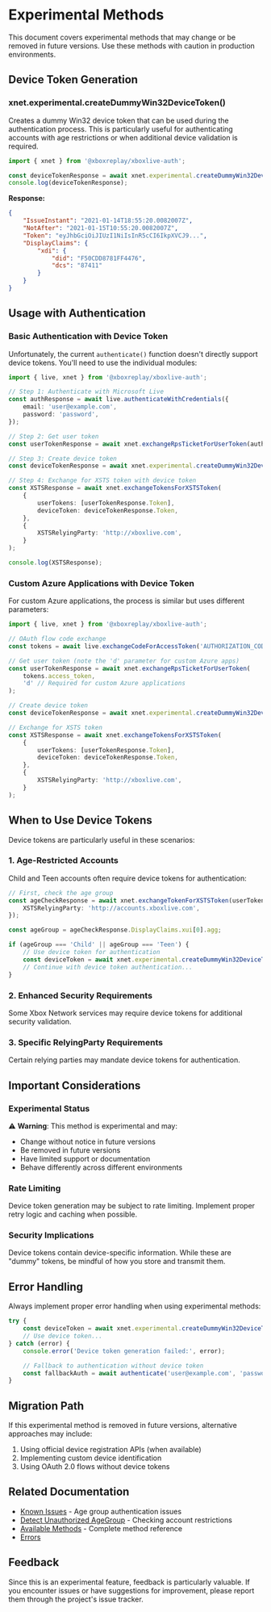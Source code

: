 # Experimental Methods

This document covers experimental methods that may change or be removed in future versions. Use these methods with caution in production environments.

## Device Token Generation

### xnet.experimental.createDummyWin32DeviceToken()

Creates a dummy Win32 device token that can be used during the authentication process. This is particularly useful for authenticating accounts with age restrictions or when additional device validation is required.

```typescript
import { xnet } from '@xboxreplay/xboxlive-auth';

const deviceTokenResponse = await xnet.experimental.createDummyWin32DeviceToken();
console.log(deviceTokenResponse);
```

**Response:**

```json
{
	"IssueInstant": "2021-01-14T18:55:20.0082007Z",
	"NotAfter": "2021-01-15T10:55:20.0082007Z",
	"Token": "eyJhbGciOiJIUzI1NiIsInR5cCI6IkpXVCJ9...",
	"DisplayClaims": {
		"xdi": {
			"did": "F50CDD8781FF4476",
			"dcs": "87411"
		}
	}
}
```

## Usage with Authentication

### Basic Authentication with Device Token

Unfortunately, the current `authenticate()` function doesn't directly support device tokens. You'll need to use the individual modules:

```typescript
import { live, xnet } from '@xboxreplay/xboxlive-auth';

// Step 1: Authenticate with Microsoft Live
const authResponse = await live.authenticateWithCredentials({
	email: 'user@example.com',
	password: 'password',
});

// Step 2: Get user token
const userTokenResponse = await xnet.exchangeRpsTicketForUserToken(authResponse.access_token, 't');

// Step 3: Create device token
const deviceTokenResponse = await xnet.experimental.createDummyWin32DeviceToken();

// Step 4: Exchange for XSTS token with device token
const XSTSResponse = await xnet.exchangeTokensForXSTSToken(
	{
		userTokens: [userTokenResponse.Token],
		deviceToken: deviceTokenResponse.Token,
	},
	{
		XSTSRelyingParty: 'http://xboxlive.com',
	}
);

console.log(XSTSResponse);
```

### Custom Azure Applications with Device Token

For custom Azure applications, the process is similar but uses different parameters:

```typescript
import { live, xnet } from '@xboxreplay/xboxlive-auth';

// OAuth flow code exchange
const tokens = await live.exchangeCodeForAccessToken('AUTHORIZATION_CODE');

// Get user token (note the 'd' parameter for custom Azure apps)
const userTokenResponse = await xnet.exchangeRpsTicketForUserToken(
	tokens.access_token,
	'd' // Required for custom Azure applications
);

// Create device token
const deviceTokenResponse = await xnet.experimental.createDummyWin32DeviceToken();

// Exchange for XSTS token
const XSTSResponse = await xnet.exchangeTokensForXSTSToken(
	{
		userTokens: [userTokenResponse.Token],
		deviceToken: deviceTokenResponse.Token,
	},
	{
		XSTSRelyingParty: 'http://xboxlive.com',
	}
);
```

## When to Use Device Tokens

Device tokens are particularly useful in these scenarios:

### 1. Age-Restricted Accounts

Child and Teen accounts often require device tokens for authentication:

```typescript
// First, check the age group
const ageCheckResponse = await xnet.exchangeTokenForXSTSToken(userToken, {
	XSTSRelyingParty: 'http://accounts.xboxlive.com',
});

const ageGroup = ageCheckResponse.DisplayClaims.xui[0].agg;

if (ageGroup === 'Child' || ageGroup === 'Teen') {
	// Use device token for authentication
	const deviceToken = await xnet.experimental.createDummyWin32DeviceToken();
	// Continue with device token authentication...
}
```

### 2. Enhanced Security Requirements

Some Xbox Network services may require device tokens for additional security validation.

### 3. Specific RelyingParty Requirements

Certain relying parties may mandate device tokens for authentication.

## Important Considerations

### Experimental Status

⚠️ **Warning**: This method is experimental and may:

-   Change without notice in future versions
-   Be removed in future versions
-   Have limited support or documentation
-   Behave differently across different environments

### Rate Limiting

Device token generation may be subject to rate limiting. Implement proper retry logic and caching when possible.

### Security Implications

Device tokens contain device-specific information. While these are "dummy" tokens, be mindful of how you store and transmit them.

## Error Handling

Always implement proper error handling when using experimental methods:

```typescript
try {
	const deviceToken = await xnet.experimental.createDummyWin32DeviceToken();
	// Use device token...
} catch (error) {
	console.error('Device token generation failed:', error);

	// Fallback to authentication without device token
	const fallbackAuth = await authenticate('user@example.com', 'password');
}
```

## Migration Path

If this experimental method is removed in future versions, alternative approaches may include:

1. Using official device registration APIs (when available)
2. Implementing custom device identification
3. Using OAuth 2.0 flows without device tokens

## Related Documentation

-   [Known Issues](06-Known_Issues.md) - Age group authentication issues
-   [Detect Unauthorized AgeGroup](07-Detect_Unauthorized_AgeGroup.md) - Checking account restrictions
-   [Available Methods](05-Methods.md) - Complete method reference
-   [Errors](08-Errors.md)

## Feedback

Since this is an experimental feature, feedback is particularly valuable. If you encounter issues or have suggestions for improvement, please report them through the project's issue tracker.
